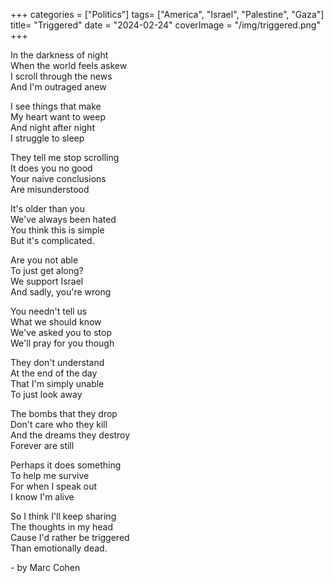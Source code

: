 +++
categories = ["Politics"]
tags= ["America", "Israel", "Palestine", "Gaza"]
title= "Triggered"
date = "2024-02-24"
coverImage = "/img/triggered.png"
+++

In the darkness of night  
When the world feels askew  
I scroll through the news  
And I'm outraged anew  

<!--more-->  

I see things that make  
My heart want to weep  
And night after night  
I struggle to sleep  

They tell me stop scrolling  
It does you no good  
Your naive conclusions  
Are misunderstood

It's older than you  
We've always been hated  
You think this is simple  
But it's complicated.  

Are you not able  
To just get along?  
We support Israel  
And sadly, you're wrong  

You needn't tell us  
What we should know  
We've asked you to stop  
We'll pray for you though

They don't understand  
At the end of the day  
That I'm simply unable  
To just look away 

The bombs that they drop  
Don't care who they kill  
And the dreams they destroy  
Forever are still  

Perhaps it does something  
To help me survive  
For when I speak out  
I know I'm alive  

So I think I'll keep sharing  
The thoughts in my head  
Cause I'd rather be triggered  
Than emotionally dead.  

\- by Marc Cohen
